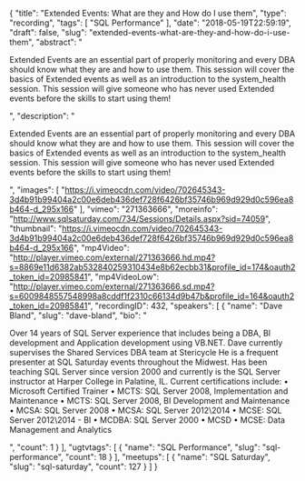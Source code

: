 {
  "title": "Extended Events: What are they and How do I use them",
  "type": "recording",
  "tags": [
    "SQL Performance"
  ],
  "date": "2018-05-19T22:59:19",
  "draft": false,
  "slug": "extended-events-what-are-they-and-how-do-i-use-them",
  "abstract": "<p>Extended Events are an essential part of properly monitoring and every DBA should know what they are and how to use them.  This session will cover the basics of Extended events as well as an introduction to the system_health session.  This session will give someone who has never used Extended events before the skills to start using them!</p>",
  "description": "<p>Extended Events are an essential part of properly monitoring and every DBA should know what they are and how to use them.  This session will cover the basics of Extended events as well as an introduction to the system_health session.  This session will give someone who has never used Extended events before the skills to start using them!</p>",
  "images": [
    "https://i.vimeocdn.com/video/702645343-3d4b91b99404a2c00e6deb436def728f6426bf35746b969d929d0c596ea8b464-d_295x166"
  ],
  "vimeo": "271363666",
  "moreinfo": "http://www.sqlsaturday.com/734/Sessions/Details.aspx?sid=74059",
  "thumbnail": "https://i.vimeocdn.com/video/702645343-3d4b91b99404a2c00e6deb436def728f6426bf35746b969d929d0c596ea8b464-d_295x166",
  "mp4Video": "http://player.vimeo.com/external/271363666.hd.mp4?s=8869e11d6382ab532840259310434e8b62ecbb31&profile_id=174&oauth2_token_id=20985841",
  "mp4VideoLow": "http://player.vimeo.com/external/271363666.sd.mp4?s=6009848557548998a8cddf1f2310c66134d9b47b&profile_id=164&oauth2_token_id=20985841",
  "recordingID": 432,
  "speakers": [
    {
      "name": "Dave Bland",
      "slug": "dave-bland",
      "bio": "<p>Over 14 years of SQL Server experience that includes being a DBA,  BI development and Application development using VB.NET.  Dave currently supervises the Shared Services DBA team at Stericycle  He is a frequent presenter at SQL Saturday events throughout the Midwest. Has been teaching SQL Server since version 2000 and currently is the SQL Server instructor at Harper College in Palatine, IL. Current certifications include: • Microsoft Certified Trainer • MCTS: SQL Server 2008, Implementation and Maintenance • MCTS: SQL Server 2008, BI Development and Maintenance • MCSA: SQL Server 2008 • MCSA: SQL Server 2012\\2014 • MCSE: SQL Server 2012\\2014 - BI • MCDBA: SQL Server 2000 • MCSD  • MCSE: Data Management and Analytics</p>",
      "count": 1
    }
  ],
  "ugtvtags": [
    {
      "name": "SQL Performance",
      "slug": "sql-performance",
      "count": 18
    }
  ],
  "meetups": [
    {
      "name": "SQL Saturday",
      "slug": "sql-saturday",
      "count": 127
    }
  ]
}
